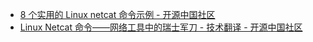 

* [8 个实用的 Linux netcat 命令示例 - 开源中国社区 ](http://www.oschina.net/question/12_50469)
* [Linux Netcat 命令——网络工具中的瑞士军刀 - 技术翻译 - 开源中国社区 ](https://www.oschina.net/translate/linux-netcat-command)